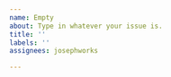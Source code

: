 ```yaml
---
name: Empty
about: Type in whatever your issue is.
title: ''
labels: ''
assignees: josephworks

---
```



